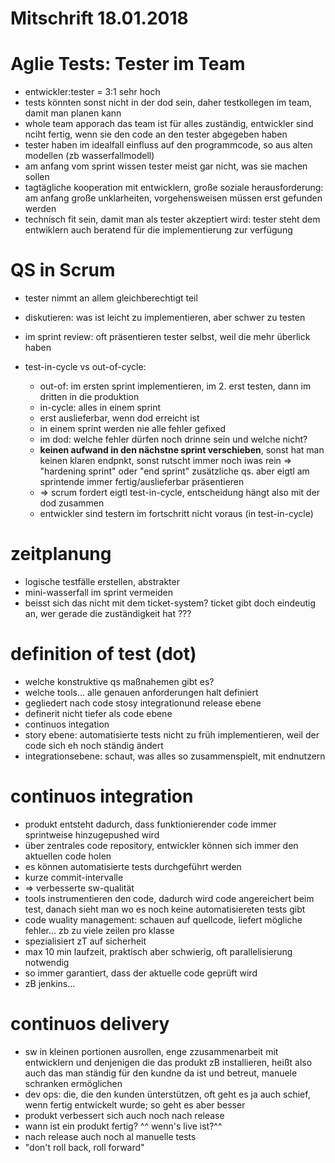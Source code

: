 Mitschrift 18.01.2018
======

Aglie Tests: Tester im Team
===
 * entwickler:tester = 3:1 sehr hoch
 * tests könnten sonst nicht in der dod sein, daher testkollegen im team, damit man planen kann
 * whole team apporach das team ist für alles zuständig, entwickler sind nciht fertig, wenn sie den code an den tester abgegeben haben
 * tester haben im idealfall einfluss auf den programmcode, so aus alten modellen (zb wasserfallmodell)
 * am anfang vom sprint wissen tester meist gar nicht, was sie machen sollen
 * tagtägliche kooperation mit entwicklern, große soziale herausforderung: am anfang große unklarheiten, vorgehensweisen müssen erst gefunden werden
 * technisch fit sein, damit man als tester akzeptiert wird: tester steht dem entwiklern auch beratend für die implementierung zur verfügung

 QS in Scrum
 ===
  * tester nimmt an allem gleichberechtigt teil
  * diskutieren: was ist leicht zu implementieren, aber schwer zu testen
  * im sprint review: oft präsentieren tester selbst, weil die mehr überlick haben

  * test-in-cycle vs out-of-cycle:
    * out-of: im ersten sprint implementieren, im 2. erst testen, dann im dritten in die produktion
    * in-cycle: alles in einem sprint
    * erst auslieferbar, wenn dod erreicht ist
    * in einem sprint werden nie alle fehler gefixed
    * im dod: welche fehler dürfen noch drinne sein und welche nicht?
    * **keinen aufwand in den nächstne sprint verschieben**, sonst hat man keinen klaren endpnkt, sonst rutscht immer noch iwas rein => "hardening sprint" oder "end sprint" zusätzliche qs. aber eigtl am sprintende immer fertig/auslieferbar präsentieren
    * => scrum fordert eigtl test-in-cycle, entscheidung hängt also mit der dod zusammen
    * entwickler sind testern im fortschritt nicht voraus (in test-in-cycle)

zeitplanung
===
 * logische testfälle erstellen, abstrakter
 * mini-wasserfall im sprint vermeiden
 * beisst sich das nicht mit dem ticket-system? ticket gibt doch eindeutig an, wer gerade die zuständigkeit hat ???

 definition of test (dot)
 ===
  * welche konstruktive qs maßnahemen gibt es?
  * welche tools... alle genauen anforderungen halt definiert
  * gegliedert nach code stosy integrationund release ebene
  * definerit nicht tiefer als code ebene
  * continuos integation
  * story ebene: automatisierte tests nicht zu früh implementieren, weil der code sich eh noch ständig ändert
  * integrationsebene: schaut, was alles so zusammenspielt, mit endnutzern

continuos integration
===
 * produkt entsteht dadurch, dass funktionierender code immer sprintweise hinzugepushed wird
 * über zentrales code repository, entwickler können sich immer den aktuellen code holen
 * es können automatisierte tests durchgeführt werden
 * kurze commit-intervalle
 * => verbesserte sw-qualität
 * tools instrumentieren den code, dadurch wird code angereichert beim test, danach sieht man wo es noch keine automatisiereten tests gibt
 * code wuality management: schauen auf quellcode, liefert mögliche fehler... zb zu viele zeilen pro klasse
  * spezialisiert zT auf sicherheit
 * max 10 min laufzeit, praktisch aber schwierig, oft parallelisierung notwendig
 * so immer garantiert, dass der aktuelle code geprüft wird
 * zB jenkins...

 continuos delivery
 ===
  * sw in kleinen portionen ausrollen, enge zzusammenarbeit mit entwicklern und denjenigen die das produkt zB installieren, heißt also auch das man ständig für den kundne da ist und betreut, manuele schranken ermöglichen
  * dev ops: die, die den kunden ünterstützen, oft geht es ja auch schief, wenn fertig entwickelt wurde; so geht es aber besser
  * produkt verbessert sich auch noch nach release
  * wann ist ein produkt fertig? ^^ wenn's live ist?^^
  * nach release auch noch al manuelle tests
  * "don't roll back, roll forward"
